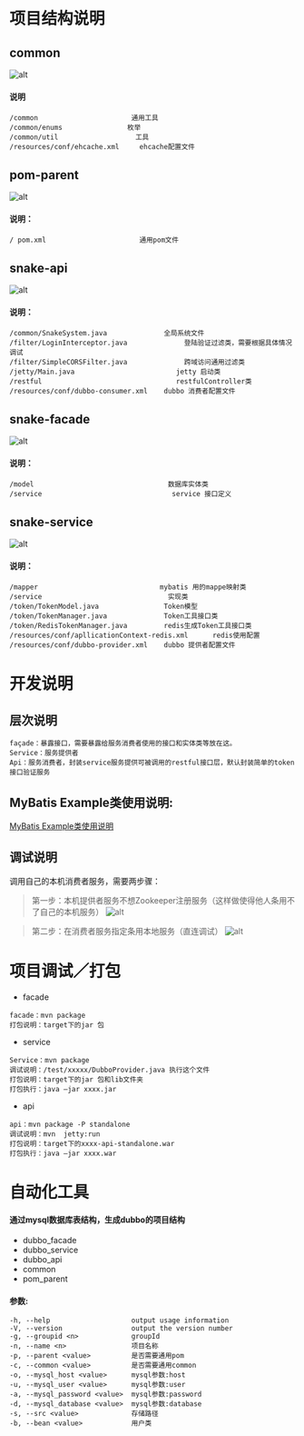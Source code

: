 项目结构说明
===================
## common
![alt](https://coding.net/u/aaassaadd/p/dubbo_factory/git/raw/master/public/1.png)
#### 说明
```
/common                       通用工具
/common/enums                枚举
/common/util                   工具
/resources/conf/ehcache.xml     ehcache配置文件
```
## pom-parent
 ![alt](https://coding.net/u/aaassaadd/p/dubbo_factory/git/raw/master/public/2.png)
#### 说明：
```
/ pom.xml                       通用pom文件
```
## snake-api
 ![alt](https://coding.net/u/aaassaadd/p/dubbo_factory/git/raw/master/public/3.png)
#### 说明：
```
/common/SnakeSystem.java              全局系统文件
/filter/LoginInterceptor.java              登陆验证过滤类，需要根据具体情况调试
/filter/SimpleCORSFilter.java              跨域访问通用过滤类
/jetty/Main.java                         jetty 启动类
/restful                                 restfulController类
/resources/conf/dubbo-consumer.xml    dubbo 消费者配置文件
```
## snake-facade
 ![alt](https://coding.net/u/aaassaadd/p/dubbo_factory/git/raw/master/public/4.png)
#### 说明：
```
/model                                 数据库实体类
/service                                service 接口定义
```
## snake-service
 ![alt](https://coding.net/u/aaassaadd/p/dubbo_factory/git/raw/master/public/5.png)
#### 说明：
```
/mapper                              mybatis 用的mappe映射类
/service                               实现类
/token/TokenModel.java                Token模型
/token/TokenManager.java              Token工具接口类
/token/RedisTokenManager.java         redis生成Token工具接口类
/resources/conf/apllicationContext-redis.xml      redis使用配置
/resources/conf/dubbo-provider.xml    dubbo 提供者配置文件
```

开发说明
===================

## 层次说明
```
façade：暴露接口，需要暴露给服务消费者使用的接口和实体类等放在这。
Service：服务提供者
Api：服务消费者，封装service服务提供可被调用的restful接口层，默认封装简单的token接口验证服务
```
## MyBatis Example类使用说明:
[MyBatis Example类使用说明](http://mbg.cndocs.tk/generatedobjects/exampleClassUsage.html)

## 调试说明
调用自己的本机消费者服务，需要两步骤：
>第一步：本机提供者服务不想Zookeeper注册服务（这样做使得他人条用不了自己的本机服务）
![alt](https://coding.net/u/aaassaadd/p/dubbo_factory/git/raw/master/public/6.png)

>第二步：在消费者服务指定条用本地服务（直连调试）
![alt](https://coding.net/u/aaassaadd/p/dubbo_factory/git/raw/master/public/7.png)


项目调试／打包
===================

+ facade
```
facade：mvn package
打包说明：target下的jar 包
```
+ service
```
Service：mvn package
调试说明：/test/xxxxx/DubboProvider.java 执行这个文件
打包说明：target下的jar 包和lib文件夹
打包执行：java –jar xxxx.jar
```
+ api
```
api：mvn package -P standalone
调试说明：mvn  jetty:run
打包说明：target下的xxxx-api-standalone.war
打包执行：java –jar xxxx.war
```

自动化工具
===================

#### 通过mysql数据库表结构，生成dubbo的项目结构
 - dubbo_facade
 - dubbo_service
 - dubbo_api
 - common
 - pom_parent

#### 参数:
```
-h, --help                    output usage information
-V, --version                 output the version number
-g, --groupid <n>             groupId
-n, --name <n>                项目名称
-p, --parent <value>          是否需要通用pom
-c, --common <value>          是否需要通用common
-o, --mysql_host <value>      mysql参数:host
-u, --mysql_user <value>      mysql参数:user
-a, --mysql_password <value>  mysql参数:password
-d, --mysql_database <value>  mysql参数:database
-s, --src <value>             存储路径
-b, --bean <value>            用户类
```


